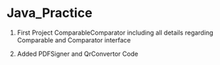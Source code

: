 # Java_Practice

1) First Project ComparableComparator including all details regarding Comparable and Comparator interface

2) Added PDFSigner and QrConvertor Code
